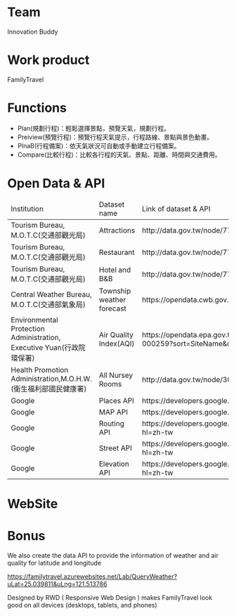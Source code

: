 <h1>Team</h1>Innovation Buddy

<h1>Work product</h1>FamilyTravel

<h1>Functions</h1>
<ul>
<li>Plan(規劃行程)：輕鬆選擇景點，預覽天氣，規劃行程。</li>
<li>Preiview(預覽行程)：預覽行程天氣提示，行程路線、景點與景色動畫。</li>
<li>PlnaB(行程備案)：依天氣狀況可自動或手動建立行程備案。</li>
<li>Compare(比較行程)：比較各行程的天氣、景點、距離、時間與交通費用。</li>
</ul>

<h1>Open Data & API</h1>
<table>
<thead>
<tr>
<td>Institution</td><td>Dataset name</td><td>Link of dataset & API</td>
</tr>
</thead>
<tr>
<td>Tourism Bureau, M.O.T.C(交通部觀光局)</td><td>Attractions</td><td>http://data.gov.tw/node/7777</td>
</tr>
<tr>
<td>Tourism Bureau, M.O.T.C(交通部觀光局)</td><td>Restaurant</td><td>http://data.gov.tw/node/7779</td>
</tr>
<tr>
<td>Tourism Bureau, M.O.T.C(交通部觀光局)</td><td>Hotel and B&B</td><td>http://data.gov.tw/node/7780</td>
</tr>
<tr>
<td>Central Weather Bureau, M.O.T.C(交通部氣象局)</td><td>Township weather forecast</td><td>https://opendata.cwb.gov.tw/api/v1/rest/datastore/F-D0047-091</td>
</tr>
<tr>
<td>Environmental Protection Administration, Executive Yuan(行政院環保署)</td><td>Air Quality Index(AQI)</td><td>https://opendata.epa.gov.tw/webapi/api/rest/datastore/355000000I-000259?sort=SiteName&offset=0&limit=1000</td>
</tr>
<tr>
<td>Health Promotion Administration,M.O.H.W.(衛生福利部國民健康署)
</td><td>All Nursey Rooms</td><td>http://data.gov.tw/node/30622</td>
</tr>
<tr>
<td>Google</td><td>Places API</td><td>https://developers.google.com/places/?hl=zh-tw</td>
</tr>
<tr>
<td>Google</td><td>MAP API</td><td>https://developers.google.com/maps/?hl=zh-tw</td>
</tr>
<tr>
<td>Google</td><td>Routing API</td><td>https://developers.google.com/maps/documentation/directions/?hl=zh-tw</td>
</tr>
<tr>
<td>Google</td><td>Street API</td><td>https://developers.google.com/maps/documentation/streetview/?hl=zh-tw</td>
</tr>
<tr>
<td>Google</td><td>Elevation API</td><td>https://developers.google.com/maps/documentation/elevation/intro?hl=zh-tw</td>
</tr>
</table>

<h1>WebSite</h1> 


<h1>Bonus</h1>

We also create the data API to provide the information of weather and air quality for latitude and longitude 

https://familytravel.azurewebsites.net/Lab/QueryWeather?uLat=25.039811&uLng=121.513786

Designed by RWD ( Responsive Web Design ) makes FamilyTravel look good on all devices (desktops, tablets, and phones)


